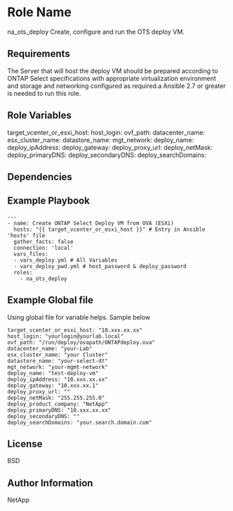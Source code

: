 Role Name
=========
na_ots_deploy
Create, configure and run the OTS deploy VM.

Requirements
------------
The Server that will host the deploy VM should be prepared according to ONTAP Select specifications with appropriate virtualization environment and storage and networking configured as required.a
Ansible 2.7 or greater is needed to run this role.

Role Variables
--------------

target_vcenter_or_esxi_host: <Name or IP address of the target vCenter or esxi host>
host_login: <login for the vcenter or esxi host given above>
ovf_path: <path to the OVF file to install the deploy VM>
datacenter_name: <Name of the datacenter in the vCenter if applicable>
esx_cluster_name: <Name of the ESX cluster in the vCenter if applicable>
datastore_name: <Name of the datastore where the deploy VM will reside>
mgt_network: <Management network to be used for deploy VM IP address>
deploy_name: <Name of the deploy VM>
deploy_ipAddress: <IP address for the deploy VM>
deploy_gateway: <Gateway for the deploy VM IP>
deploy_proxy_url: <Proxy URL for Deploy VM>
deploy_netMask: <Netmask>
deploy_primaryDNS: <Primary DNS IP address for the Deploy VM>
deploy_secondaryDNS: <Optional secondary DNS IP address>
deploy_searchDomains: <Search Domain>

Dependencies
------------


Example Playbook
----------------
```
---
- name: Create ONTAP Select Deploy VM from OVA (ESXi)
  hosts: "{{ target_vcenter_or_esxi_host }}" # Entry in Ansible 'hosts' file
  gather_facts: false
  connection: 'local'
  vars_files:
  - vars_deploy.yml # All Variables
  - vars_deploy_pwd.yml # host_password & deploy_password
  roles:
    - na_ots_deploy
```

Example Global file
-------------------
Using global file for variable helps.  Sample below
```
target_vcenter_or_esxi_host: "10.xxx.xx.xx"
host_login: "yourlogin@yourlab.local"
ovf_path: "/run/deploy/ovapath/ONTAPdeploy.ova"
datacenter_name: "your-Lab"
esx_cluster_name: "your Cluster"
datastore_name: "your-select-dt"
mgt_network: "your-mgmt-network"
deploy_name: "test-deploy-vm"
deploy_ipAddress: "10.xxx.xx.xx"
deploy_gateway: "10.xxx.xx.1"
deploy_proxy_url: ""
deploy_netMask: "255.255.255.0"
deploy_product_company: "NetApp"
deploy_primaryDNS: "10.xxx.xx.xx"
deploy_secondaryDNS: ""
deploy_searchDomains: "your.search.domain.com"
```



License
-------

BSD

Author Information
------------------

NetApp

